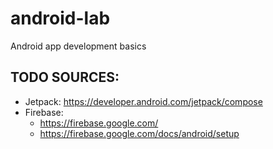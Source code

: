 # android-lab
Android app development basics 

## TODO SOURCES:

 - Jetpack:  https://developer.android.com/jetpack/compose
 - Firebase:
    - https://firebase.google.com/
    - https://firebase.google.com/docs/android/setup

